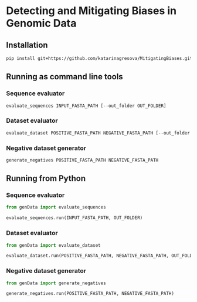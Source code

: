 # Detecting and Mitigating Biases in Genomic Data

## Installation

```bash
pip install git+https://github.com/katarinagresova/MitigatingBiases.git@refactor
```

## Running as command line tools

### Sequence evaluator

```bash
evaluate_sequences INPUT_FASTA_PATH [--out_folder OUT_FOLDER]
```

### Dataset evaluator

```bash
evaluate_dataset POSITIVE_FASTA_PATH NEGATIVE_FASTA_PATH [--out_folder OUT_FOLDER]
```

### Negative dataset generator

```bash
generate_negatives POSITIVE_FASTA_PATH NEGATIVE_FASTA_PATH
```

## Running from Python

### Sequence evaluator

```python
from genData import evaluate_sequences

evaluate_sequences.run(INPUT_FASTA_PATH, OUT_FOLDER)
```

### Dataset evaluator

```python
from genData import evaluate_dataset

evaluate_dataset.run(POSITIVE_FASTA_PATH, NEGATIVE_FASTA_PATH, OUT_FOLDER)
```

### Negative dataset generator

```python
from genData import generate_negatives

generate_negatives.run(POSITIVE_FASTA_PATH, NEGATIVE_FASTA_PATH)
```